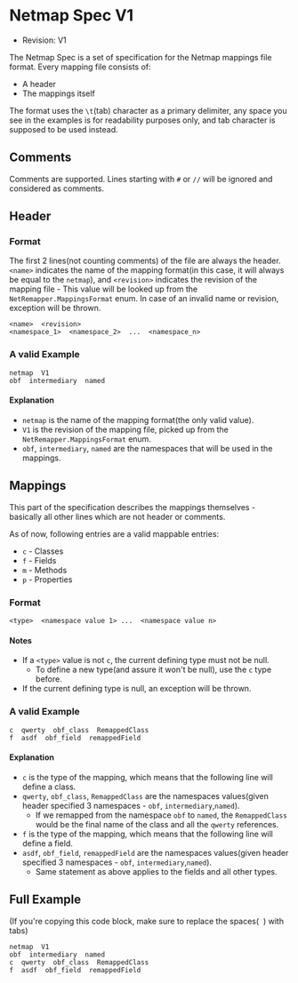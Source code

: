 # Netmap Spec V1  

- Revision: V1  

The Netmap Spec is a set of specification for the Netmap mappings file format.
Every mapping file consists of:
- A header
- The mappings itself

The format uses the `\t`(tab) character as a primary delimiter, any space
you see in the examples is for readability purposes only, and tab character
is supposed to be used instead.  

## Comments  

Comments are supported. Lines starting with `#` or `//` will be ignored
and considered as comments.

## Header

### Format

The first 2 lines(not counting comments) of the file are always the header.
`<name>` indicates the name of the mapping format(in this case, it will always be
equal to the `netmap`), and `<revision>` indicates
the revision of the mapping file - This value will be looked up from the
`NetRemapper.MappingsFormat` enum. In case of an invalid name or revision, exception
will be thrown.

```csv
<name>  <revision>
<namespace_1>  <namespace_2>  ...  <namespace_n>
```

### A valid Example

```csv
netmap  V1
obf  intermediary  named
```

#### Explanation

- `netmap` is the name of the mapping format(the only valid value).
- `V1` is the revision of the mapping file, picked up from the `NetRemapper.MappingsFormat` enum.
- `obf`, `intermediary`, `named` are the namespaces that will be used in the mappings.

## Mappings

This part of the specification describes the mappings 
themselves - basically all other lines which are not header or comments.

As of now, following entries are a valid mappable entries:
- `c` - Classes
- `f` - Fields
- `m` - Methods
- `p` - Properties

### Format

```csv
<type>  <namespace value 1> ...  <namespace value n>
```

#### Notes

- If a `<type>` value is not `c`, the current defining type must not be null.
  - To define a new type(and assure it won't be null), use the `c` type before.
- If the current defining type is null, an exception will be thrown.

### A valid Example

```csv
c  qwerty  obf_class  RemappedClass
f  asdf  obf_field  remappedField
```

#### Explanation

- `c` is the type of the mapping, which means that the following line will define a class.
- `qwerty`, `obf_class`, `RemappedClass` are the namespaces values(given header specified 3 namespaces - `obf`, `intermediary`,`named`).
  - If we remapped from the namespace `obf` to `named`, the `RemappedClass` would be the final name of the class and all the `qwerty` references.
- `f` is the type of the mapping, which means that the following line will define a field.
- `asdf`, `obf_field`, `remappedField` are the namespaces values(given header specified 3 namespaces - `obf`, `intermediary`,`named`).
  - Same statement as above applies to the fields and all other types.

## Full Example

(If you're copying this code block, make sure to replace the spaces(&nbsp;&nbsp;) with tabs)

```csv
netmap  V1
obf  intermediary  named
c  qwerty  obf_class  RemappedClass
f  asdf  obf_field  remappedField
```